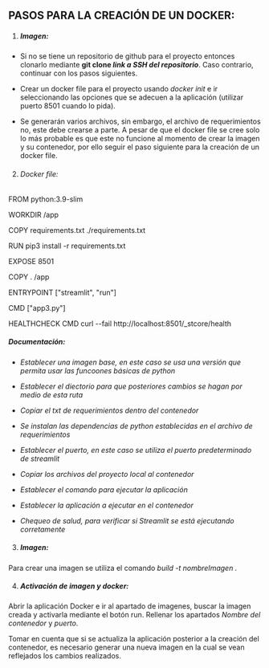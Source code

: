

## PASOS PARA LA CREACIÓN DE UN DOCKER: 

1. ##### _Imagen:_
* Si no se tiene un repositorio de github para el proyecto entonces clonarlo mediante **git clone _link a SSH del repositorio_**. Caso contrario, continuar con los pasos siguientes. 

* Crear un docker file para el proyecto usando _docker init_ e ir seleccionando las opciones que se adecuen a la aplicación (utilizar puerto 8501 cuando lo pida). 

* Se generarán varios archivos, sin embargo, el archivo de requerimientos no, este debe crearse a parte. A pesar de que el docker file se cree solo lo más probable es que este no funcione al momento de crear la imagen y su contenedor, por ello seguir el paso siguiente para la creación de un docker file. 


2. ###### _Docker file_:
FROM python:3.9-slim

WORKDIR /app

COPY requirements.txt ./requirements.txt

RUN pip3 install -r requirements.txt

EXPOSE 8501

COPY . /app

ENTRYPOINT ["streamlit", "run"]

CMD ["app3.py"]

HEALTHCHECK CMD curl --fail http://localhost:8501/_stcore/health



##### _Documentación_: 
* _Establecer una imagen base, en este caso se usa una versión que permita usar las funcoones básicas de python_

* _Establecer el diectorio para que posteriores cambios se hagan por medio de esta ruta_

* _Copiar el txt de requerimientos dentro del contenedor_

* _Se instalan las dependencias de python establecidas en el archivo de requerimientos_

* _Establecer el puerto, en este caso se utiliza el puerto predeterminado de streamlit_

* _Copiar los archivos del proyecto local al contenedor_

* _Establecer el comando para ejecutar la aplicación_

* _Establecer la aplicación a ejecutar en el contenedor_ 

* _Chequeo de salud, para verificar si Streamlit se está ejecutando corretamente_


3. ##### Imagen: 
Para crear una imagen se utiliza el comando _build -t nombreImagen ._ 

4. ##### Activación de imagen y docker:
Abrir la aplicación Docker e ir al apartado de imagenes, buscar la imagen creada y activarla mediante el botón run. Rellenar los apartados _Nombre del contenedor_ y _puerto_.

Tomar en cuenta que si se actualiza la aplicación posterior a la creación del contenedor, es necesario generar una nueva imagen en la cual se vean reflejados los cambios realizados. 

